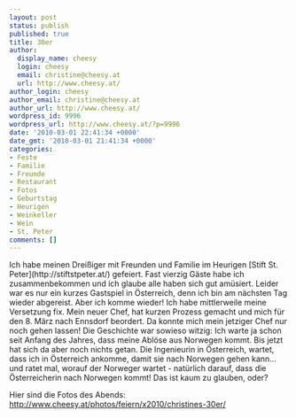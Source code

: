 ```yaml
---
layout: post
status: publish
published: true
title: 30er
author:
  display_name: cheesy
  login: cheesy
  email: christine@cheesy.at
  url: http://www.cheesy.at/
author_login: cheesy
author_email: christine@cheesy.at
author_url: http://www.cheesy.at/
wordpress_id: 9996
wordpress_url: http://www.cheesy.at/?p=9996
date: '2010-03-01 22:41:34 +0000'
date_gmt: '2010-03-01 21:41:34 +0000'
categories:
- Feste
- Familie
- Freunde
- Restaurant
- Fotos
- Geburtstag
- Heurigen
- Weinkeller
- Wein
- St. Peter
comments: []
---
```

<!--:de-->Ich habe meinen Dreißiger mit Freunden und Familie im Heurigen [Stift St. Peter](http://stiftstpeter.at/) gefeiert. Fast vierzig Gäste habe ich zusammenbekommen und ich glaube alle haben sich gut amüsiert. Leider war es nur ein kurzes Gastspiel in Österreich, denn ich bin am nächsten Tag wieder abgereist. Aber ich komme wieder! Ich habe mittlerweile meine Versetzung fix. Mein neuer Chef, hat kurzen Prozess gemacht und mich für den 8. März nach Ennsdorf beordert. Da konnte mich mein jetziger Chef nur noch gehen lassen! Die Geschichte war sowieso witzig: Ich warte ja schon seit Anfang des Jahres, dass meine Ablöse aus Norwegen kommt. Bis jetzt hat sich da aber noch nichts getan. Die Ingenieurin in Österreich, wartet, dass ich in Österreich ankomme, damit sie nach Norwegen gehen kann... und ratet mal, worauf der Norweger wartet - natürlich darauf, dass die Österreicherin nach Norwegen kommt! Das ist kaum zu glauben, oder?
Hier sind die Fotos des Abends:
http://www.cheesy.at/photos/feiern/x2010/christines-30er/
